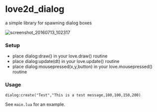 # love2d_dialog
a simple library for spawning dialog boxes

![screenshot_20160713_102317](https://cloud.githubusercontent.com/assets/1535179/16798425/db39e776-48e3-11e6-93d8-618b92f2c35e.png)

### Setup

* place dialog:draw() in your love.draw() routine
* place dialog:update(dt) in your love.update() routine
* place dialog:mousepressed(x,y,button) in your love.mousepressed() routine
 
### Usage
``dialog:create("Test","This is a test message,100,100,150,200)``
 
See `main.lua` for an example.
